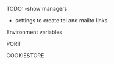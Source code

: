 TODO:
-show managers
- settings to create tel and mailto links


Environment variables

PORT

COOKIESTORE
